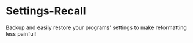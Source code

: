 Settings-Recall
===============

Backup and easily restore your programs' settings to make reformatting less painful!
